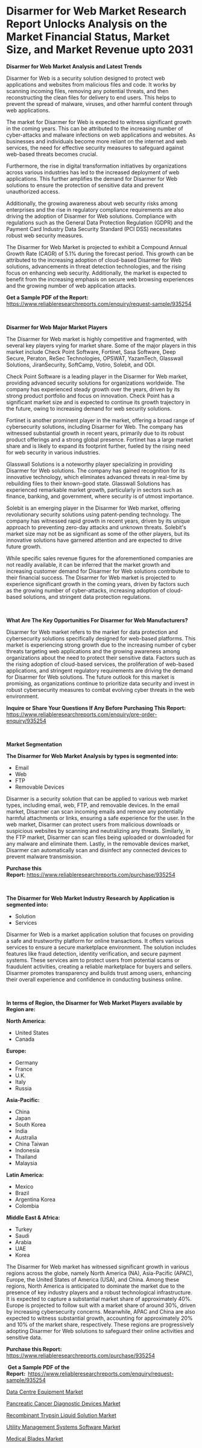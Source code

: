 <p><h1>Disarmer for Web Market Research Report Unlocks Analysis on the Market Financial Status, Market Size, and Market Revenue upto 2031</h1></p><p><strong>Disarmer for Web Market Analysis and Latest Trends</strong></p>
<p><p>Disarmer for Web is a security solution designed to protect web applications and websites from malicious files and code. It works by scanning incoming files, removing any potential threats, and then reconstructing the clean files for delivery to end users. This helps to prevent the spread of malware, viruses, and other harmful content through web applications.</p><p>The market for Disarmer for Web is expected to witness significant growth in the coming years. This can be attributed to the increasing number of cyber-attacks and malware infections on web applications and websites. As businesses and individuals become more reliant on the internet and web services, the need for effective security measures to safeguard against web-based threats becomes crucial.</p><p>Furthermore, the rise in digital transformation initiatives by organizations across various industries has led to the increased deployment of web applications. This further amplifies the demand for Disarmer for Web solutions to ensure the protection of sensitive data and prevent unauthorized access.</p><p>Additionally, the growing awareness about web security risks among enterprises and the rise in regulatory compliance requirements are also driving the adoption of Disarmer for Web solutions. Compliance with regulations such as the General Data Protection Regulation (GDPR) and the Payment Card Industry Data Security Standard (PCI DSS) necessitates robust web security measures.</p><p>The Disarmer for Web Market is projected to exhibit a Compound Annual Growth Rate (CAGR) of 5.1% during the forecast period. This growth can be attributed to the increasing adoption of cloud-based Disarmer for Web solutions, advancements in threat detection technologies, and the rising focus on enhancing web security. Additionally, the market is expected to benefit from the increasing emphasis on secure web browsing experiences and the growing number of web application attacks.</p></p>
<p><strong>Get a Sample PDF of the Report:&nbsp;</strong> <a href="https://www.reliableresearchreports.com/enquiry/request-sample/935254">https://www.reliableresearchreports.com/enquiry/request-sample/935254</a></p>
<p>&nbsp;</p>
<p><strong>Disarmer for Web Major Market Players</strong></p>
<p><p>The Disarmer for Web market is highly competitive and fragmented, with several key players vying for market share. Some of the major players in this market include Check Point Software, Fortinet, Sasa Software, Deep Secure, Peraton, ReSec Technologies, OPSWAT, YazamTech, Glasswall Solutions, JiranSecurity, SoftCamp, Votiro, Solebit, and ODI.</p><p>Check Point Software is a leading player in the Disarmer for Web market, providing advanced security solutions for organizations worldwide. The company has experienced steady growth over the years, driven by its strong product portfolio and focus on innovation. Check Point has a significant market size and is expected to continue its growth trajectory in the future, owing to increasing demand for web security solutions.</p><p>Fortinet is another prominent player in the market, offering a broad range of cybersecurity solutions, including Disarmer for Web. The company has witnessed substantial growth in recent years, primarily due to its robust product offerings and a strong global presence. Fortinet has a large market share and is likely to expand its footprint further, fueled by the rising need for web security in various industries.</p><p>Glasswall Solutions is a noteworthy player specializing in providing Disarmer for Web solutions. The company has gained recognition for its innovative technology, which eliminates advanced threats in real-time by rebuilding files to their known-good state. Glasswall Solutions has experienced remarkable market growth, particularly in sectors such as finance, banking, and government, where security is of utmost importance.</p><p>Solebit is an emerging player in the Disarmer for Web market, offering revolutionary security solutions using patent-pending technology. The company has witnessed rapid growth in recent years, driven by its unique approach to preventing zero-day attacks and unknown threats. Solebit's market size may not be as significant as some of the other players, but its innovative solutions have garnered attention and are expected to drive future growth.</p><p>While specific sales revenue figures for the aforementioned companies are not readily available, it can be inferred that the market growth and increasing customer demand for Disarmer for Web solutions contribute to their financial success. The Disarmer for Web market is projected to experience significant growth in the coming years, driven by factors such as the growing number of cyber-attacks, increasing adoption of cloud-based solutions, and stringent data protection regulations.</p></p>
<p>&nbsp;</p>
<p><strong>What Are The Key Opportunities For Disarmer for Web Manufacturers?</strong></p>
<p><p>Disarmer for Web market refers to the market for data protection and cybersecurity solutions specifically designed for web-based platforms. This market is experiencing strong growth due to the increasing number of cyber threats targeting web applications and the growing awareness among organizations about the need to protect their sensitive data. Factors such as the rising adoption of cloud-based services, the proliferation of web-based applications, and stringent regulatory requirements are driving the demand for Disarmer for Web solutions. The future outlook for this market is promising, as organizations continue to prioritize data security and invest in robust cybersecurity measures to combat evolving cyber threats in the web environment.</p></p>
<p><strong>Inquire or Share Your Questions If Any Before Purchasing This Report:</strong> <a href="https://www.reliableresearchreports.com/enquiry/pre-order-enquiry/935254">https://www.reliableresearchreports.com/enquiry/pre-order-enquiry/935254</a></p>
<p>&nbsp;</p>
<p><strong>Market Segmentation</strong></p>
<p><strong>The Disarmer for Web Market Analysis by types is segmented into:</strong></p>
<p><ul><li>Email</li><li>Web</li><li>FTP</li><li>Removable Devices</li></ul></p>
<p><p>Disarmer is a security solution that can be applied to various web market types, including email, web, FTP, and removable devices. In the email market, Disarmer can scan incoming emails and remove any potentially harmful attachments or links, ensuring a safe experience for the user. In the web market, Disarmer can protect users from malicious downloads or suspicious websites by scanning and neutralizing any threats. Similarly, in the FTP market, Disarmer can scan files being uploaded or downloaded for any malware and eliminate them. Lastly, in the removable devices market, Disarmer can automatically scan and disinfect any connected devices to prevent malware transmission.</p></p>
<p><strong>Purchase this Report:&nbsp;</strong><a href="https://www.reliableresearchreports.com/purchase/935254">https://www.reliableresearchreports.com/purchase/935254</a></p>
<p>&nbsp;</p>
<p><strong>The Disarmer for Web Market Industry Research by Application is segmented into:</strong></p>
<p><ul><li>Solution</li><li>Services</li></ul></p>
<p><p>Disarmer for Web is a market application solution that focuses on providing a safe and trustworthy platform for online transactions. It offers various services to ensure a secure marketplace environment. The solution includes features like fraud detection, identity verification, and secure payment systems. These services aim to protect users from potential scams or fraudulent activities, creating a reliable marketplace for buyers and sellers. Disarmer promotes transparency and builds trust among users, enhancing their overall experience and confidence in conducting business online.</p></p>
<p>&nbsp;</p>
<p><strong>In terms of Region, the Disarmer for Web Market Players available by Region are:</strong></p>
<p>
    <p> <strong> North America: </strong>
        <ul>
            <li>United States</li>
            <li>Canada</li>
        </ul>
        </p> 
    <p> <strong> Europe: </strong>
        <ul>
            <li>Germany</li>
            <li>France</li>
            <li>U.K.</li>
            <li>Italy</li>
            <li>Russia</li>
        </ul>
        </p> 
    <p> <strong> Asia-Pacific: </strong>
        <ul>
            <li>China</li>
            <li>Japan</li>
            <li>South Korea</li>
            <li>India</li>
            <li>Australia</li>
            <li>China Taiwan</li>
            <li>Indonesia</li>
            <li>Thailand</li>
            <li>Malaysia</li>
        </ul>
        </p> 
    <p> <strong> Latin America: </strong>
        <ul>
            <li>Mexico</li>
            <li>Brazil</li>
            <li>Argentina Korea</li>
            <li>Colombia</li>
        </ul>
        </p> 
    <p> <strong> Middle East & Africa: </strong>
        <ul>
            <li>Turkey</li>
            <li>Saudi</li>
            <li>Arabia</li>
            <li>UAE</li>
            <li>Korea</li>
        </ul>
    </p>
    </p>
<p><p>The Disarmer for Web market has witnessed significant growth in various regions across the globe, namely North America (NA), Asia-Pacific (APAC), Europe, the United States of America (USA), and China. Among these regions, North America is anticipated to dominate the market due to the presence of key industry players and a robust technological infrastructure. It is expected to capture a substantial market share of approximately 40%. Europe is projected to follow suit with a market share of around 30%, driven by increasing cybersecurity concerns. Meanwhile, APAC and China are also expected to witness substantial growth, accounting for approximately 20% and 10% of the market share, respectively. These regions are progressively adopting Disarmer for Web solutions to safeguard their online activities and sensitive data.</p></p>
<p><strong>Purchase this Report: </strong><a href="https://www.reliableresearchreports.com/purchase/935254">https://www.reliableresearchreports.com/purchase/935254</a></p>
<p>&nbsp;<strong>Get a Sample PDF of the Report:&nbsp;&nbsp;</strong><a href="https://www.reliableresearchreports.com/enquiry/request-sample/935254">https://www.reliableresearchreports.com/enquiry/request-sample/935254</a></p>
<p><strong></strong></p>
<p><p><a href="https://www.linkedin.com/pulse/data-centre-equipment-market-furnish-information-size-share-j4vfe?trackingId=iiaSS1LOQnyKl8rxql1agg%3D%3D">Data Centre Equipment Market</a></p><p><a href="https://medium.com/@caylawisoky8698/pancreatic-cancer-diagnostic-devices-market-exploring-market-share-market-trends-and-future-38d5529b6ca9">Pancreatic Cancer Diagnostic Devices Market</a></p><p><a href="https://medium.com/@caylawisoky8698/recombinant-trypsin-liquid-solution-market-trends-and-market-analysis-forecasted-for-period-ead278894abf">Recombinant Trypsin Liquid Solution Market</a></p><p><a href="https://www.linkedin.com/pulse/utility-management-systems-software-market-research-report-s81we?trackingId=ulMK8NZERRWn0N%2BMXkWgbA%3D%3D">Utility Management Systems Software Market</a></p><p><a href="https://www.linkedin.com/pulse/medical-blades-market-size-examines-its-scope-primary-focus-pwgke?trackingId=Cnoat1YDQJuwbFCw76kggQ%3D%3D">Medical Blades Market</a></p></p>